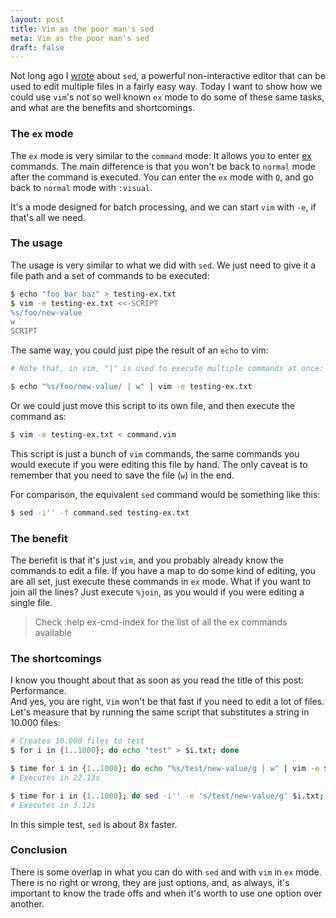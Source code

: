 ```yaml
---
layout: post
title: Vim as the poor man's sed
meta: Vim as the poor man's sed
draft: false
---
```


Not long ago I [wrote](/enough-sed-to-be-useful/) about `sed`, a powerful non-interactive editor that can be used to edit multiple files in a fairly easy way.
Today I want to show how we could use `vim`'s not so well known `ex` mode to do some of these same tasks, and what are the benefits and shortcomings.

### The `ex` mode

The `ex` mode is very similar to the `command` mode: It allows you to enter [ex](http://en.wikipedia.org/wiki/Ex_(text_editor)) commands. The main difference
is that you won't be back to `normal` mode after the command is executed. You can enter the `ex` mode with `Q`, and go back to `normal` mode
with `:visual`.

It's a mode designed for batch processing, and we can start `vim` with `-e`, if that's all we need.

### The usage

The usage is very similar to what we did with `sed`. We just need to give it a file path and a set of commands to be executed:

```bash
$ echo "foo bar baz" > testing-ex.txt
$ vim -e testing-ex.txt <<-SCRIPT
%s/foo/new-value
w
SCRIPT
```

The same way, you could just pipe the result of an `echo` to vim:

```bash
# Note that, in vim, "|" is used to execute multiple commands at once:

$ echo "%s/foo/new-value/ | w" | vim -e testing-ex.txt
```

Or we could just move this script to its own file, and then execute the command as:

```bash
$ vim -e testing-ex.txt < command.vim
```

This script is just a bunch of `vim` commands, the same commands you would execute if you were editing this file by hand. The only caveat is to remember that you need to
save the file (`w`) in the end.

For comparison, the equivalent `sed` command would be something like this:

```bash
$ sed -i'' -f command.sed testing-ex.txt
```

### The benefit

The benefit is that it's just `vim`, and you probably already know the commands to edit a file. If you have a map to do some kind of editing, you are all set, just execute these commands
in `ex` mode. What if you want to join all the lines? Just execute `%join`, as you would if you were editing a single file.

> Check :help ex-cmd-index for the list of all the ex commands available

### The shortcomings

I know you thought about that as soon as you read the title of this post: Performance.  
And yes, you are right, `Vim` won't be that fast if you need to edit a lot of files. Let's measure that by running the same script that substitutes a string in 10.000 files:

```bash
# Creates 10.000 files to test
$ for i in {1..1000}; do echo "test" > $i.txt; done

$ time for i in {1..1000}; do echo "%s/test/new-value/g | w" | vim -e $i.txt; done
# Executes in 22.13s

$ time for i in {1..1000}; do sed -i'' -e 's/test/new-value/g' $i.txt; done
# Executes in 3.12s
```

In this simple test, `sed` is about 8x faster.

### Conclusion

There is some overlap in what you can do with `sed` and with `vim` in `ex` mode. There is no right or wrong, they are just options, and, as always, it's important to know
the trade offs and when it's worth to use one option over another.
